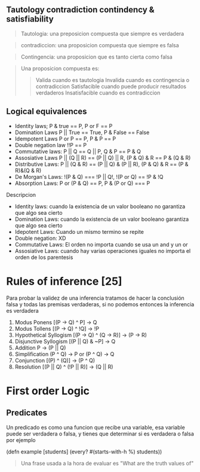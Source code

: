 ## Tautology contradiction contindency & satisfiability

> Tautologia: una preposicion compuesta que siempre es verdadera

> contradiccion: una proposicion compuesta que siempre es falsa

> Contingencia: una proposicion que es tanto cierta como falsa

> Una proposicion compuesta es:
> > Valida cuando es tautologia
> > Invalida cuando es contingencia o contradiccion
> > Satisfacible cuando puede producir resultados verdaderos
> > Insatisfacible cuando es contradiccion

## Logical equivalences
- Identity laws;              P & true == P,                        P or F == P
- Domination Laws       P || True == True,                   P & False == False
- Idempotent Laws       P or P == P,                            P & P == P
- Double negation law  !!P == P
- Commutative laws:     P || Q == Q || P,                     Q & P == P & Q
- Assosiative Laws        P || (Q || R) == (P || Q) || R,   (P & Q) & R == P & (Q & R)
- Distributive Laws:       P || (Q & R) == (P || Q) & (P || R), (P & Q) & R == (P & R)&(Q & R)
- De Morgan's Laws:     !(P & Q) === !P || Q!,           !(P or Q) == !P & !Q
- Absorption Laws:        P or (P & Q) == P,                P & (P or Q) === P

Descripcion
- Identity laws: cuando la existencia de un valor booleano no garantiza que algo sea cierto
- Domination Laws: cuando la existencia de un valor booleano garantiza que algo sea cierto
- Idepotent Laws: Cuando un mismo termino se repite
- Double negation: XD
- Commutative Laws: El orden no importa cuando se usa un and y un or
- Assosiative Laws: cuando hay varias operaciones iguales no importa el orden de los parentesis


# Rules of inference [25]

Para probar la validez de una inferencia tratamos de hacer la conclusión falsa y todas las premisas verdaderas, si no podemos entonces la inferencia es verdadera

1. Modus Ponens [(P -> Q) ^ P] -> Q
2. Modus Tollens [(P -> Q) ^ !Q] -> !P
3. Hypothetical Syllogism [(P -> Q) ^ (Q -> R)] -> (P -> R)
4. Disjunctive Syllogism [(P || Q) & ~P] -> Q
5. Addition P -> (P || Q)
6. Simplification (P ^ Q) -> P or (P ^ Q) -> Q
7. Conjunction [(P) ^ (Q)] -> (P ^ Q)
8. Resolution [(P || Q) ^ (!P || R)] -> (Q || R)

# First order Logic
## Predicates
Un predicado es como una funcion que recibe una variable, esa variable puede ser verdadera o falsa, y tienes que determinar si es verdadera o falsa por ejemplo

(defn example [students] (every? #(starts-with-h %) students))

> Una frase usada a la hora de evaluar es "What are the truth values of"